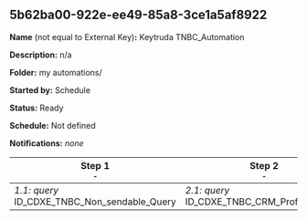 ## 5b62ba00-922e-ee49-85a8-3ce1a5af8922

**Name** (not equal to External Key)**:** Keytruda TNBC_Automation

**Description:** n/a

**Folder:** my automations/

**Started by:** Schedule

**Status:** Ready

**Schedule:** Not defined

**Notifications:** _none_


| Step 1<br>_<small>-</small>_ | Step 2<br>_<small>-</small>_ |
| --- | --- |
| _1.1: query_<br>ID_CDXE_TNBC_Non_sendable_Query | _2.1: query_<br>ID_CDXE_TNBC_CRM_Profiles_Query |
